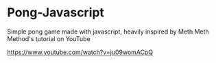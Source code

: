 # Pong-Javascript
Simple pong game made with javascript, heavily inspired by Meth Meth Method's tutorial on YouTube

https://www.youtube.com/watch?v=ju09womACpQ
